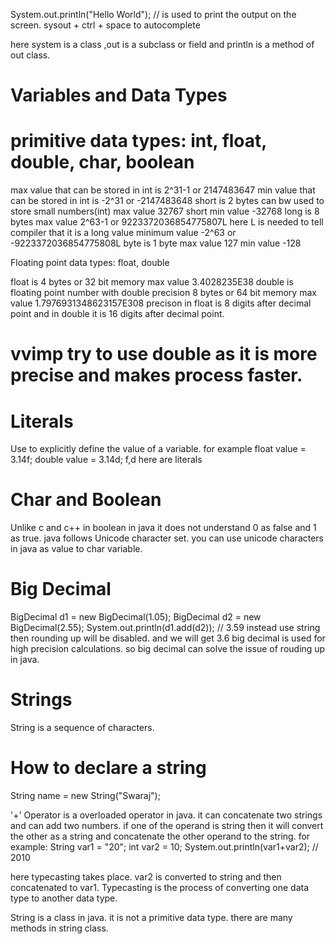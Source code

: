 System.out.println("Hello World");    // is used to print the output on the screen.
sysout + ctrl + space to autocomplete

here system is a class ,out is a subclass or field and println is a method of out class.

# Variables and Data Types
# primitive data types: int, float, double, char, boolean

max value that can be stored in int is 2^31-1 or 2147483647
min value that can be stored in int is -2^31 or -2147483648
short is 2 bytes can bw used to store small numbers(int) max value 32767
short min value -32768
long is 8 bytes max value 2^63-1 or 9223372036854775807L 
here L is needed to tell compiler that it is a long value
minimum value -2^63 or -9223372036854775808L
byte is 1 byte max value 127
min value -128

Floating point data types: float, double

float is 4 bytes or 32 bit memory max value 3.4028235E38
double is floating point number with double precision 8 bytes or 64 bit memory max value 1.7976931348623157E308
precison in float is 8 digits after decimal point and in double it is 16 digits after decimal point.
# vvimp try to use double as it is more precise and makes process faster.

# Literals
Use to explicitly define the value of a variable.
for example float value = 3.14f;
double value = 3.14d;
f,d here are literals

# Char and Boolean
Unlike c and c++ in boolean in java it does not understand 0 as false and 1 as true.
java follows Unicode character set. you can use unicode characters in java as value to char variable.

# Big Decimal 
BigDecimal d1 = new BigDecimal(1.05);
BigDecimal d2 = new BigDecimal(2.55);
System.out.println(d1.add(d2)); // 3.59
instead use string then rounding up will be disabled. and we will get 3.6
big decimal is used for high precision calculations.
so big decimal can solve the issue of rouding up in java.

# Strings
String is a sequence of characters.

# How to declare a string

String name = new String("Swaraj");

'+' Operator is a overloaded operator in java. it can concatenate two strings and can add two numbers.
if one of the operand is string then it will convert the other as a string and concatenate the other operand to the string.
for example:
String var1 = "20";
int var2 = 10;
System.out.println(var1+var2); // 2010

here typecasting takes place. var2 is converted to string and then concatenated to var1.
Typecasting is the process of converting one data type to another data type.

String is a class in java. it is not a primitive data type. there are many methods in string class.
